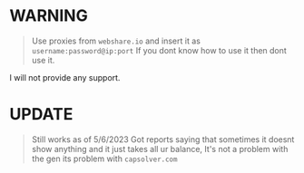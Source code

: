# WARNING

> Use proxies from `webshare.io` and insert it as `username:password@ip:port`
> If you dont know how to use it then dont use it.

I will not provide any support.

# UPDATE

> Still works as of 5/6/2023 
> Got reports saying that sometimes it doesnt show anything and it just takes all ur balance, It's not a problem with the gen its problem with `capsolver.com`
